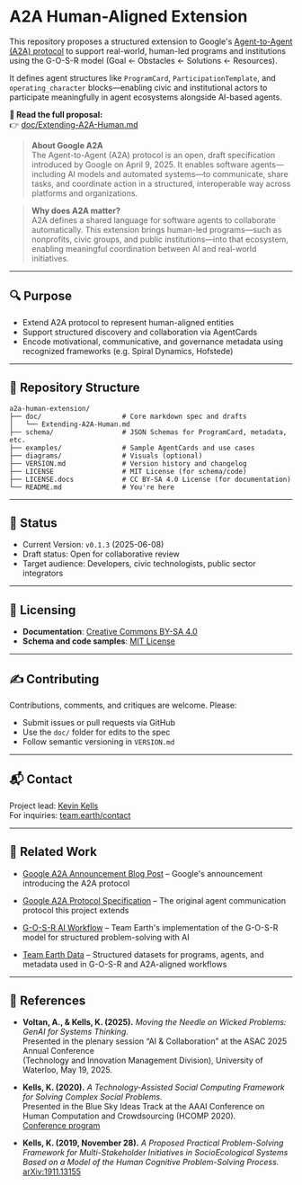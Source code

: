 # A2A Human-Aligned Extension



This repository proposes a structured extension to Google's [Agent-to-Agent (A2A) protocol](https://google-a2a.github.io/A2A/specification/) to support real-world, human-led programs and institutions using the G-O-S-R model (Goal ← Obstacles ← Solutions ← Resources).

It defines agent structures like `ProgramCard`, `ParticipationTemplate`, and `operating_character` blocks—enabling civic and institutional actors to participate meaningfully in agent ecosystems alongside AI-based agents.

**📄 Read the full proposal:**  
👉 [doc/Extending-A2A-Human.md](doc/Extending-A2A-Human.md)


> **About Google A2A**  
> The Agent-to-Agent (A2A) protocol is an open, draft specification introduced by Google on April 9, 2025. It enables software agents—including AI models and automated systems—to communicate, share tasks, and coordinate action in a structured, interoperable way across platforms and organizations.

> **Why does A2A matter?**  
> A2A defines a shared language for software agents to collaborate automatically. This extension brings human-led programs—such as nonprofits, civic groups, and public institutions—into that ecosystem, enabling meaningful coordination between AI and real-world initiatives.

---

## 🔍 Purpose

- Extend A2A protocol to represent human-aligned entities  
- Support structured discovery and collaboration via AgentCards  
- Encode motivational, communicative, and governance metadata using recognized frameworks (e.g. Spiral Dynamics, Hofstede)

---

## 📂 Repository Structure

```
a2a-human-extension/
├── doc/                    # Core markdown spec and drafts
│   └── Extending-A2A-Human.md
├── schema/                 # JSON Schemas for ProgramCard, metadata, etc.
├── examples/               # Sample AgentCards and use cases
├── diagrams/               # Visuals (optional)
├── VERSION.md              # Version history and changelog
├── LICENSE                 # MIT License (for schema/code)
├── LICENSE.docs            # CC BY-SA 4.0 License (for documentation)
└── README.md               # You're here
```

---

## 🧪 Status

- Current Version: `v0.1.3` (2025-06-08)  
- Draft status: Open for collaborative review  
- Target audience: Developers, civic technologists, public sector integrators

---

## 📜 Licensing

- **Documentation**: [Creative Commons BY-SA 4.0](https://creativecommons.org/licenses/by-sa/4.0/)  
- **Schema and code samples**: [MIT License](LICENSE)

---

## ✍️ Contributing

Contributions, comments, and critiques are welcome. Please:  
- Submit issues or pull requests via GitHub  
- Use the `doc/` folder for edits to the spec  
- Follow semantic versioning in `VERSION.md`

---

## 📬 Contact

Project lead: [Kevin Kells](https://kevinkells.com)  
For inquiries: [team.earth/contact](https://team.earth/contact)

---

## 🔗 Related Work

- [Google A2A Announcement Blog Post](https://developers.googleblog.com/2024/04/announcing-agent2agent-protocol.html) – Google's announcement introducing the A2A protocol

- [Google A2A Protocol Specification](https://google-a2a.github.io/A2A/specification/) – The original agent communication protocol this project extends  
- [G-O-S-R AI Workflow](https://github.com/team-earth/gosr-ai-workflow) – Team Earth's implementation of the G-O-S-R model for structured problem-solving with AI  
- [Team Earth Data](https://github.com/team-earth/data) – Structured datasets for programs, agents, and metadata used in G-O-S-R and A2A-aligned workflows  

---

## 📄 References

- **Voltan, A., & Kells, K. (2025).** *Moving the Needle on Wicked Problems: GenAI for Systems Thinking.*  
  Presented in the plenary session “AI & Collaboration” at the ASAC 2025 Annual Conference  
  (Technology and Innovation Management Division), University of Waterloo, May 19, 2025.

- **Kells, K. (2020).** *A Technology-Assisted Social Computing Framework for Solving Complex Social Problems.*  
  Presented in the Blue Sky Ideas Track at the AAAI Conference on Human Computation and Crowdsourcing (HCOMP 2020).  
  [Conference program](https://www.humancomputation.com/2020/program.html)

- **Kells, K. (2019, November 28).** *A Proposed Practical Problem-Solving Framework for Multi-Stakeholder Initiatives in SocioEcological Systems Based on a Model of the Human Cognitive Problem-Solving Process.*  
  [arXiv:1911.13155](https://arxiv.org/abs/1911.13155)
